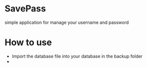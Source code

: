 # SavePass
simple application for manage your username and password

# How to use
- Import the database file into your database in the backup folder
-  
